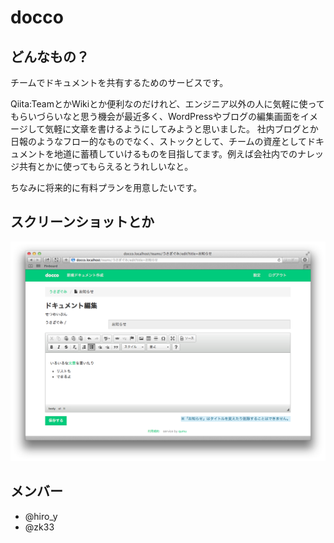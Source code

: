 # docco

## どんなもの？

チームでドキュメントを共有するためのサービスです。

Qiita:TeamとかWikiとか便利なのだけれど、エンジニア以外の人に気軽に使ってもらいづらいなと思う機会が最近多く、WordPressやブログの編集画面をイメージして気軽に文章を書けるようにしてみようと思いました。
社内ブログとか日報のようなフロー的なものでなく、ストックとして、チームの資産としてドキュメントを地道に蓄積していけるものを目指してます。例えば会社内でのナレッジ共有とかに使ってもらえるとうれしいなと。

ちなみに将来的に有料プランを用意したいです。

## スクリーンショットとか

![docco ドキュメント編集ページ](images/docco.png)

## メンバー
- @hiro_y
- @zk33
